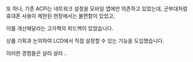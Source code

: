 

또 하나, 기존 ACPi는 네트워크 설정을 모바일 앱에만 의존하고 있었는데, 군부대처럼 휴대폰 사용이 제한된 현장에서는 불편함이 있었고,

이를 개선해달라는 고가혁의 피드백이 있었습니다.

상품 기획과 논의하여 LCD에서 직접 설정할 수 있는 기능을 도입했습니다.

이러한 경험들은 샬라 샬라 ..
